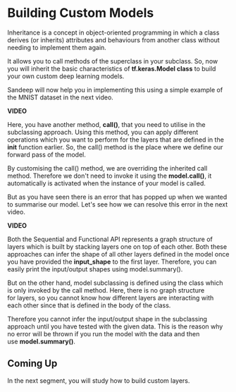 # Building Custom Models

Inheritance is a concept in object-oriented programming in which a class derives (or inherits) attributes and behaviours from another class without needing to implement them again.

It allows you to call methods of the superclass in your subclass. So, now you will inherit the basic characteristics of **tf.keras.Model class** to build your own custom deep learning models. 

Sandeep will now help you in implementing this using a simple example of the MNIST dataset in the next video.

**VIDEO**

Here, you have another method, **call()**, that you need to utilise in the subclassing approach. Using this method, you can apply different operations which you want to perform for the layers that are defined in the __init__ function earlier. So, the call() method is the place where we define our forward pass of the model.

By customising the call() method, we are overriding the inherited call method. Therefore we don't need to invoke it using the **model.call()**, it automatically is activated when the instance of your model is called.

But as you have seen there is an error that has popped up when we wanted to summarise our model. Let's see how we can resolve this error in the next video.

**VIDEO**

Both the Sequential and Functional API represents a graph structure of layers which is built by stacking layers one on top of each other. Both these approaches can infer the shape of all other layers defined in the model once you have provided the **input_shape** to the first layer. Therefore, you can easily print the input/output shapes using model.summary().

But on the other hand, model subclassing is defined using the class which is only invoked by the call method. Here, there is no graph structure for layers, so you cannot know how different layers are interacting with each other since that is defined in the body of the class.

Therefore you cannot infer the input/output shape in the subclassing approach until you have tested with the given data. This is the reason why no error will be thrown if you run the model with the data and then use **model.summary()**. 

## Coming Up

In the next segment, you will study how to build custom layers.